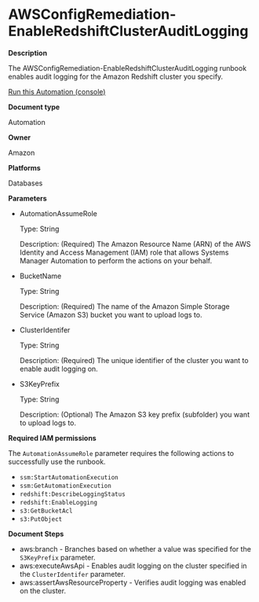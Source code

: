 # AWSConfigRemediation\-EnableRedshiftClusterAuditLogging<a name="automation-aws-enable-redshift-audit"></a>

**Description**

The AWSConfigRemediation\-EnableRedshiftClusterAuditLogging runbook enables audit logging for the Amazon Redshift cluster you specify\.

[Run this Automation \(console\)](https://console.aws.amazon.com/systems-manager/automation/execute/AWSConfigRemediation-EnableRedshiftClusterAuditLogging)

**Document type**

Automation

**Owner**

Amazon

**Platforms**

Databases

**Parameters**
+ AutomationAssumeRole

  Type: String

  Description: \(Required\) The Amazon Resource Name \(ARN\) of the AWS Identity and Access Management \(IAM\) role that allows Systems Manager Automation to perform the actions on your behalf\.
+ BucketName

  Type: String

  Description: \(Required\) The name of the Amazon Simple Storage Service \(Amazon S3\) bucket you want to upload logs to\.
+ ClusterIdentifer

  Type: String

  Description: \(Required\) The unique identifier of the cluster you want to enable audit logging on\.
+ S3KeyPrefix

  Type: String

  Description: \(Optional\) The Amazon S3 key prefix \(subfolder\) you want to upload logs to\.

**Required IAM permissions**

The `AutomationAssumeRole` parameter requires the following actions to successfully use the runbook\.
+ `ssm:StartAutomationExecution`
+ `ssm:GetAutomationExecution`
+ `redshift:DescribeLoggingStatus`
+ `redshift:EnableLogging`
+ `s3:GetBucketAcl`
+ `s3:PutObject`

**Document Steps**
+ aws:branch \- Branches based on whether a value was specified for the `S3KeyPrefix` parameter\.
+ aws:executeAwsApi \- Enables audit logging on the cluster specified in the `ClusterIdentifer` parameter\.
+ aws:assertAwsResourceProperty \- Verifies audit logging was enabled on the cluster\.